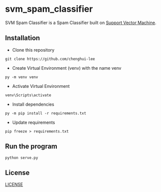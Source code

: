 # svm_spam_classifier
SVM Spam Classifier is a Spam Classifier built on [Support Vector Machine](https://en.wikipedia.org/wiki/Support-vector_machine).

## Installation
- Clone this repository
```
git clone https://github.com/chenghui-lee
```
- Create Virtual Environment (venv) with the name venv
```
py -m venv venv
```
- Activate Virtual Environment 
```
venv\Scripts\activate
```
- Install dependencies
```
py -m pip install -r requirements.txt
```
- Update requirements
```
pip freeze > requirements.txt
```

## Run the program
```
python serve.py
```

## License
[LICENSE](/LICENSE)
